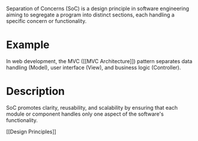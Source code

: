 Separation of Concerns (SoC) is a design principle in software engineering aiming to segregate a program into distinct sections, each handling a specific concern or functionality.

# Example
In web development, the MVC ([[MVC Architecture]]) pattern separates data handling (Model), user interface (View), and business logic (Controller).

# Description
SoC promotes clarity, reusability, and scalability by ensuring that each module or component handles only one aspect of the software's functionality.

[[Design Principles]]